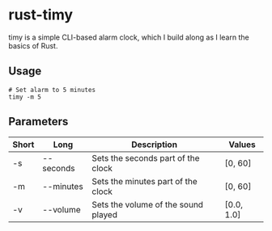 # rust-timy

timy is a simple CLI-based alarm clock, which I build along as I learn the basics of Rust.

## Usage
```
# Set alarm to 5 minutes
timy -m 5
```

## Parameters
| Short | Long      | Description                         | Values     |
|-------|-----------|-------------------------------------|------------|
| -s    | --seconds | Sets the seconds part of the clock  | [0, 60]    |
| -m    | --minutes | Sets the minutes part of the clock  | [0, 60]    |
| -v    | --volume  | Sets the volume of the sound played | [0.0, 1.0] |

